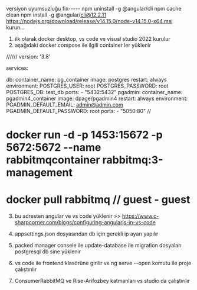 versiyon uyumsuzluğu fix-----
npm uninstall -g @angular/cli
npm cache clean
npm install -g @angular/cli@12.2.11
https://nodejs.org/download/release/v14.15.0/node-v14.15.0-x64.msi
kurun...

1) ilk olarak docker desktop, vs code ve visual studio 2022 kurulur
2) aşağıdaki docker compose ile ilgili container ler yüklenir

//////
version: '3.8'

services:

  db:
    container_name: pg_container
    image: postgres
    restart: always
    environment:
      POSTGRES_USER: root
      POSTGRES_PASSWORD: root
      POSTGRES_DB: test_db
    ports:
      - "5432:5432"
  pgadmin:
    container_name: pgadmin4_container
    image: dpage/pgadmin4
    restart: always
    environment:
      PGADMIN_DEFAULT_EMAIL: admin@admin.com
      PGADMIN_DEFAULT_PASSWORD: root
    ports:
      - "5050:80"
//

 # docker run -d -p 1453:15672 -p 5672:5672 --name rabbitmqcontainer rabbitmq:3-management
 
 # docker pull rabbitmq // guest - guest
 
3)  bu adresten angular ve vs code yüklenir >> https://www.c-sharpcorner.com/blogs/configuring-angularjs-in-vs-code 

4) appsettings.json dosyasından db için gerekli ip ayarı yapılır

5) packed manager consele ile update-database ile migration dosyaları postgresql db sine yüklenir

6) vs code ile frontend klasörüne girilir ve ng serve --open komutu ile proje çalıştırılır

7) ConsumerRabbitMQ ve Rise-Arifozbey katmanları vs studio da çalıştırılır
